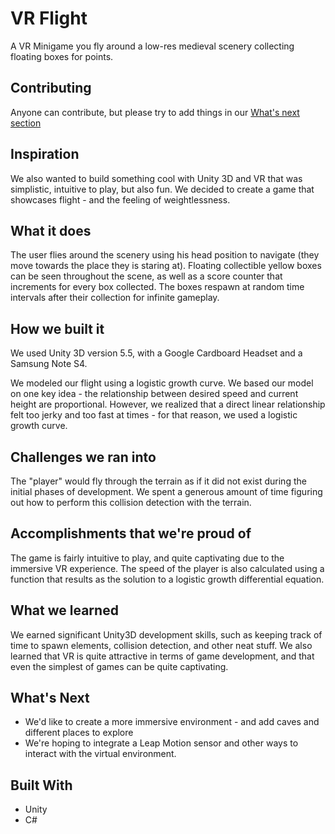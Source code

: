 # VR Flight

A VR Minigame you fly around a low-res medieval scenery collecting floating boxes for points.

## Contributing
Anyone can contribute, but please try to add things in our <a href="#What's-Next">What's next section</a>

## Inspiration
We also wanted to build something cool with Unity 3D and VR that was simplistic, intuitive to play, but also fun. We decided to create a game that showcases flight - and the feeling of weightlessness.

## What it does
The user flies around the scenery using his head position to navigate (they move towards the place they is staring at). Floating collectible yellow boxes can be seen throughout the scene, as well as a score counter that increments for every box collected. The boxes respawn at random time intervals after their collection for infinite gameplay.

## How we built it
We used Unity 3D version 5.5, with a Google Cardboard Headset and a Samsung Note S4.

We modeled our flight using a logistic growth curve. We based our model on one key idea - the relationship between desired speed and current height are proportional. However, we realized that a direct linear relationship felt too jerky and too fast at times - for that reason, we used a logistic growth curve.

## Challenges we ran into
The "player" would fly through the terrain as if it did not exist during the initial phases of development. We spent a generous amount of time figuring out how to perform this collision detection with the terrain.

## Accomplishments that we're proud of
The game is fairly intuitive to play, and quite captivating due to the immersive VR experience. The speed of the player is also calculated using a function that results as the solution to a logistic growth differential equation.

## What we learned
We earned significant Unity3D development skills, such as keeping track of time to spawn elements, collision detection, and other neat stuff. We also learned that VR is quite attractive in terms of game development, and that even the simplest of games can be quite captivating.

## What's Next
* We'd like to create a more immersive environment - and add caves and different places to explore
* We're hoping to integrate a Leap Motion sensor and other ways to interact with the virtual environment.

## Built With
* Unity
* C#
